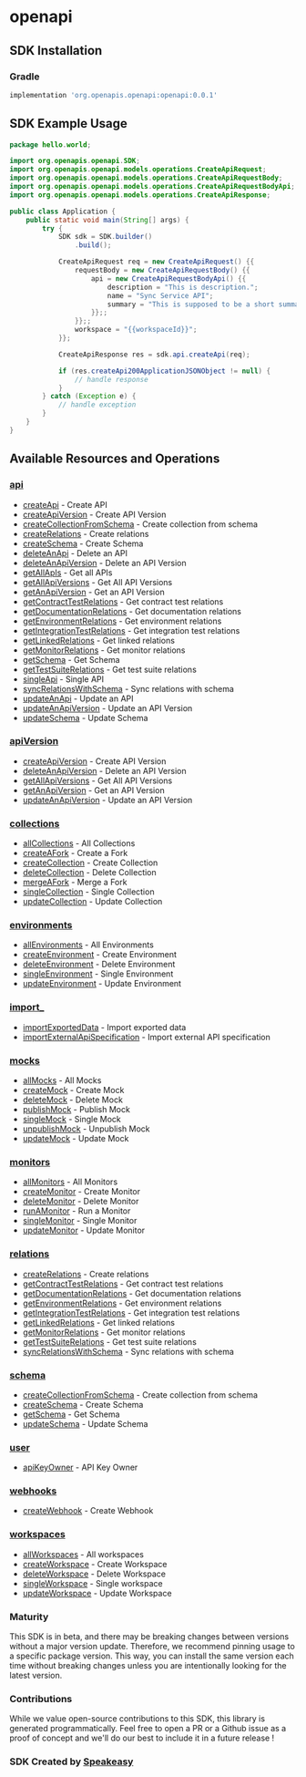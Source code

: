 # openapi

<!-- Start SDK Installation -->
## SDK Installation

### Gradle

```groovy
implementation 'org.openapis.openapi:openapi:0.0.1'
```
<!-- End SDK Installation -->

## SDK Example Usage
<!-- Start SDK Example Usage -->
```java
package hello.world;

import org.openapis.openapi.SDK;
import org.openapis.openapi.models.operations.CreateApiRequest;
import org.openapis.openapi.models.operations.CreateApiRequestBody;
import org.openapis.openapi.models.operations.CreateApiRequestBodyApi;
import org.openapis.openapi.models.operations.CreateApiResponse;

public class Application {
    public static void main(String[] args) {
        try {
            SDK sdk = SDK.builder()
                .build();

            CreateApiRequest req = new CreateApiRequest() {{
                requestBody = new CreateApiRequestBody() {{
                    api = new CreateApiRequestBodyApi() {{
                        description = "This is description.";
                        name = "Sync Service API";
                        summary = "This is supposed to be a short summary.";
                    }};;
                }};;
                workspace = "{{workspaceId}}";
            }};            

            CreateApiResponse res = sdk.api.createApi(req);

            if (res.createApi200ApplicationJSONObject != null) {
                // handle response
            }
        } catch (Exception e) {
            // handle exception
        }
    }
}
```
<!-- End SDK Example Usage -->

<!-- Start SDK Available Operations -->
## Available Resources and Operations


### [api](docs/api/README.md)

* [createApi](docs/api/README.md#createapi) - Create API
* [createApiVersion](docs/api/README.md#createapiversion) - Create API Version
* [createCollectionFromSchema](docs/api/README.md#createcollectionfromschema) - Create collection from schema
* [createRelations](docs/api/README.md#createrelations) - Create relations
* [createSchema](docs/api/README.md#createschema) - Create Schema
* [deleteAnApi](docs/api/README.md#deleteanapi) - Delete an API
* [deleteAnApiVersion](docs/api/README.md#deleteanapiversion) - Delete an API Version
* [getAllApIs](docs/api/README.md#getallapis) - Get all APIs
* [getAllApiVersions](docs/api/README.md#getallapiversions) - Get All API Versions
* [getAnApiVersion](docs/api/README.md#getanapiversion) - Get an API Version
* [getContractTestRelations](docs/api/README.md#getcontracttestrelations) - Get contract test relations
* [getDocumentationRelations](docs/api/README.md#getdocumentationrelations) - Get  documentation relations
* [getEnvironmentRelations](docs/api/README.md#getenvironmentrelations) - Get environment relations
* [getIntegrationTestRelations](docs/api/README.md#getintegrationtestrelations) - Get integration test relations
* [getLinkedRelations](docs/api/README.md#getlinkedrelations) - Get linked relations
* [getMonitorRelations](docs/api/README.md#getmonitorrelations) - Get monitor relations
* [getSchema](docs/api/README.md#getschema) - Get Schema
* [getTestSuiteRelations](docs/api/README.md#gettestsuiterelations) - Get test suite relations
* [singleApi](docs/api/README.md#singleapi) - Single API
* [syncRelationsWithSchema](docs/api/README.md#syncrelationswithschema) - Sync relations with schema
* [updateAnApi](docs/api/README.md#updateanapi) - Update an API
* [updateAnApiVersion](docs/api/README.md#updateanapiversion) - Update an API Version
* [updateSchema](docs/api/README.md#updateschema) - Update Schema

### [apiVersion](docs/apiversion/README.md)

* [createApiVersion](docs/apiversion/README.md#createapiversion) - Create API Version
* [deleteAnApiVersion](docs/apiversion/README.md#deleteanapiversion) - Delete an API Version
* [getAllApiVersions](docs/apiversion/README.md#getallapiversions) - Get All API Versions
* [getAnApiVersion](docs/apiversion/README.md#getanapiversion) - Get an API Version
* [updateAnApiVersion](docs/apiversion/README.md#updateanapiversion) - Update an API Version

### [collections](docs/collections/README.md)

* [allCollections](docs/collections/README.md#allcollections) - All Collections
* [createAFork](docs/collections/README.md#createafork) - Create a Fork
* [createCollection](docs/collections/README.md#createcollection) - Create Collection
* [deleteCollection](docs/collections/README.md#deletecollection) - Delete Collection
* [mergeAFork](docs/collections/README.md#mergeafork) - Merge a Fork
* [singleCollection](docs/collections/README.md#singlecollection) - Single Collection 
* [updateCollection](docs/collections/README.md#updatecollection) - Update Collection

### [environments](docs/environments/README.md)

* [allEnvironments](docs/environments/README.md#allenvironments) - All Environments
* [createEnvironment](docs/environments/README.md#createenvironment) - Create Environment
* [deleteEnvironment](docs/environments/README.md#deleteenvironment) - Delete Environment
* [singleEnvironment](docs/environments/README.md#singleenvironment) - Single Environment
* [updateEnvironment](docs/environments/README.md#updateenvironment) - Update Environment

### [import_](docs/import/README.md)

* [importExportedData](docs/import/README.md#importexporteddata) - Import exported data
* [importExternalApiSpecification](docs/import/README.md#importexternalapispecification) - Import external API specification

### [mocks](docs/mocks/README.md)

* [allMocks](docs/mocks/README.md#allmocks) - All Mocks
* [createMock](docs/mocks/README.md#createmock) - Create Mock
* [deleteMock](docs/mocks/README.md#deletemock) - Delete Mock
* [publishMock](docs/mocks/README.md#publishmock) - Publish Mock
* [singleMock](docs/mocks/README.md#singlemock) - Single Mock
* [unpublishMock](docs/mocks/README.md#unpublishmock) - Unpublish Mock
* [updateMock](docs/mocks/README.md#updatemock) - Update Mock

### [monitors](docs/monitors/README.md)

* [allMonitors](docs/monitors/README.md#allmonitors) - All Monitors
* [createMonitor](docs/monitors/README.md#createmonitor) - Create Monitor
* [deleteMonitor](docs/monitors/README.md#deletemonitor) - Delete Monitor
* [runAMonitor](docs/monitors/README.md#runamonitor) - Run a Monitor
* [singleMonitor](docs/monitors/README.md#singlemonitor) - Single Monitor
* [updateMonitor](docs/monitors/README.md#updatemonitor) - Update Monitor

### [relations](docs/relations/README.md)

* [createRelations](docs/relations/README.md#createrelations) - Create relations
* [getContractTestRelations](docs/relations/README.md#getcontracttestrelations) - Get contract test relations
* [getDocumentationRelations](docs/relations/README.md#getdocumentationrelations) - Get  documentation relations
* [getEnvironmentRelations](docs/relations/README.md#getenvironmentrelations) - Get environment relations
* [getIntegrationTestRelations](docs/relations/README.md#getintegrationtestrelations) - Get integration test relations
* [getLinkedRelations](docs/relations/README.md#getlinkedrelations) - Get linked relations
* [getMonitorRelations](docs/relations/README.md#getmonitorrelations) - Get monitor relations
* [getTestSuiteRelations](docs/relations/README.md#gettestsuiterelations) - Get test suite relations
* [syncRelationsWithSchema](docs/relations/README.md#syncrelationswithschema) - Sync relations with schema

### [schema](docs/schema/README.md)

* [createCollectionFromSchema](docs/schema/README.md#createcollectionfromschema) - Create collection from schema
* [createSchema](docs/schema/README.md#createschema) - Create Schema
* [getSchema](docs/schema/README.md#getschema) - Get Schema
* [updateSchema](docs/schema/README.md#updateschema) - Update Schema

### [user](docs/user/README.md)

* [apiKeyOwner](docs/user/README.md#apikeyowner) - API Key Owner

### [webhooks](docs/webhooks/README.md)

* [createWebhook](docs/webhooks/README.md#createwebhook) - Create Webhook

### [workspaces](docs/workspaces/README.md)

* [allWorkspaces](docs/workspaces/README.md#allworkspaces) - All workspaces
* [createWorkspace](docs/workspaces/README.md#createworkspace) - Create Workspace
* [deleteWorkspace](docs/workspaces/README.md#deleteworkspace) - Delete Workspace
* [singleWorkspace](docs/workspaces/README.md#singleworkspace) - Single workspace
* [updateWorkspace](docs/workspaces/README.md#updateworkspace) - Update Workspace
<!-- End SDK Available Operations -->

### Maturity

This SDK is in beta, and there may be breaking changes between versions without a major version update. Therefore, we recommend pinning usage 
to a specific package version. This way, you can install the same version each time without breaking changes unless you are intentionally 
looking for the latest version.

### Contributions

While we value open-source contributions to this SDK, this library is generated programmatically. 
Feel free to open a PR or a Github issue as a proof of concept and we'll do our best to include it in a future release !

### SDK Created by [Speakeasy](https://docs.speakeasyapi.dev/docs/using-speakeasy/client-sdks)
